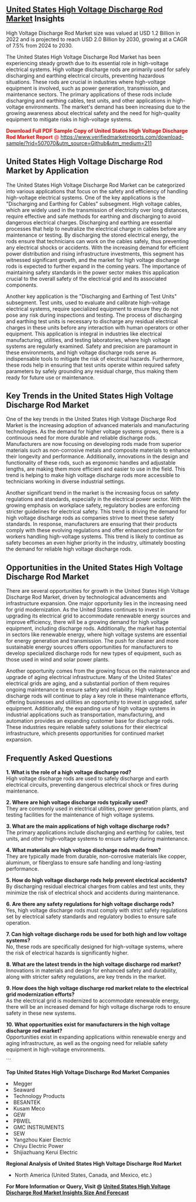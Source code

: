 <h2><a href="https://www.verifiedmarketreports.com/download-sample/?rid=507070&amp;utm_source=Github&amp;utm_medium=211" target="_blank">United States High Voltage Discharge Rod Market</a> Insights</h2><p>High Voltage Discharge Rod Market size was valued at USD 1.2 Billion in 2022 and is projected to reach USD 2.0 Billion by 2030, growing at a CAGR of 7.5% from 2024 to 2030.</p><p><p>The United States High Voltage Discharge Rod Market has been experiencing steady growth due to its essential role in high-voltage electrical systems. High voltage discharge rods are primarily used for safely discharging and earthing electrical circuits, preventing hazardous situations. These rods are crucial in industries where high-voltage equipment is involved, such as power generation, transmission, and maintenance sectors. The primary applications of these rods include discharging and earthing cables, test units, and other applications in high-voltage environments. The market's demand has been increasing due to the growing awareness about electrical safety and the need for high-quality equipment to mitigate risks in high-voltage systems. <p><span class=""><span style="color: #ff0000;"><strong>Download Full PDF Sample Copy of United States High Voltage Discharge Rod Market Report</strong> @ </span><a href="https://www.verifiedmarketreports.com/download-sample/?rid=507070&amp;utm_source=Github&amp;utm_medium=211" target="_blank">https://www.verifiedmarketreports.com/download-sample/?rid=507070&amp;utm_source=Github&amp;utm_medium=211</a></span></p></p><h2>United States High Voltage Discharge Rod Market by Application</h2><p>The United States High Voltage Discharge Rod Market can be categorized into various applications that focus on the safety and efficiency of handling high-voltage electrical systems. One of the key applications is the "Discharging and Earthing for Cables" subsegment. High voltage cables, which are widely used in the transmission of electricity over long distances, require effective and safe methods for earthing and discharging to avoid dangerous electrical charges. Discharging and earthing are essential processes that help to neutralize the electrical charge in cables before any maintenance or testing. By discharging the stored electrical energy, the rods ensure that technicians can work on the cables safely, thus preventing any electrical shocks or accidents. With the increasing demand for efficient power distribution and rising infrastructure investments, this segment has witnessed significant growth, and the market for high voltage discharge rods is expected to further expand in the coming years. The importance of maintaining safety standards in the power sector makes this application crucial to the overall safety of the electrical grid and its associated components. <p>Another key application is the "Discharging and Earthing of Test Units" subsegment. Test units, used to evaluate and calibrate high-voltage electrical systems, require specialized equipment to ensure they do not pose any risk during inspections and testing. The process of discharging and earthing test units is necessary to discharge any residual electrical charges in these units before any interaction with human operators or other equipment. This application is integral in industries like electrical manufacturing, utilities, and testing laboratories, where high voltage systems are regularly examined. Safety and precision are paramount in these environments, and high voltage discharge rods serve as indispensable tools to mitigate the risk of electrical hazards. Furthermore, these rods help in ensuring that test units operate within required safety parameters by safely grounding any residual charge, thus making them ready for future use or maintenance. <h2>Key Trends in the United States High Voltage Discharge Rod Market</h2><p>One of the key trends in the United States High Voltage Discharge Rod Market is the increasing adoption of advanced materials and manufacturing technologies. As the demand for higher voltage systems grows, there is a continuous need for more durable and reliable discharge rods. Manufacturers are now focusing on developing rods made from superior materials such as non-corrosive metals and composite materials to enhance their longevity and performance. Additionally, innovations in the design and functionality of these rods, such as ergonomic handles and adjustable lengths, are making them more efficient and easier to use in the field. This trend is helping to make high voltage discharge rods more accessible to technicians working in diverse industrial settings. <p>Another significant trend in the market is the increasing focus on safety regulations and standards, especially in the electrical power sector. With the growing emphasis on workplace safety, regulatory bodies are enforcing stricter guidelines for electrical safety. This trend is driving the demand for high voltage discharge rods as companies strive to meet these safety standards. In response, manufacturers are ensuring that their products comply with these evolving regulations and offer enhanced protection for workers handling high-voltage systems. This trend is likely to continue as safety becomes an even higher priority in the industry, ultimately boosting the demand for reliable high voltage discharge rods.<h2>Opportunities in the United States High Voltage Discharge Rod Market</h2><p>There are several opportunities for growth in the United States High Voltage Discharge Rod Market, driven by technological advancements and infrastructure expansion. One major opportunity lies in the increasing need for grid modernization. As the United States continues to invest in upgrading its electrical grid to accommodate renewable energy sources and improve efficiency, there will be a growing demand for high voltage equipment, including discharge rods. Additionally, the market has potential in sectors like renewable energy, where high voltage systems are essential for energy generation and transmission. The push for cleaner and more sustainable energy sources offers opportunities for manufacturers to develop specialized discharge rods for new types of equipment, such as those used in wind and solar power plants.<p>Another opportunity comes from the growing focus on the maintenance and upgrade of aging electrical infrastructure. Many of the United States' electrical grids are aging, and a substantial portion of them requires ongoing maintenance to ensure safety and reliability. High voltage discharge rods will continue to play a key role in these maintenance efforts, offering businesses and utilities an opportunity to invest in upgraded, safer equipment. Additionally, the expanding use of high voltage systems in industrial applications such as transportation, manufacturing, and automation provides an expanding customer base for discharge rods. These industries require reliable safety solutions for their electrical infrastructure, which presents opportunities for continued market expansion.<h2>Frequently Asked Questions</h2><p><strong>1. What is the role of a high voltage discharge rod?</strong><br> High voltage discharge rods are used to safely discharge and earth electrical circuits, preventing dangerous electrical shock or fires during maintenance.</p><p><strong>2. Where are high voltage discharge rods typically used?</strong><br> They are commonly used in electrical utilities, power generation plants, and testing facilities for the maintenance of high voltage systems.</p><p><strong>3. What are the main applications of high voltage discharge rods?</strong><br> The primary applications include discharging and earthing for cables, test units, and other high-voltage systems to ensure safety during maintenance.</p><p><strong>4. What materials are high voltage discharge rods made from?</strong><br> They are typically made from durable, non-corrosive materials like copper, aluminum, or fiberglass to ensure safe handling and long-lasting performance.</p><p><strong>5. How do high voltage discharge rods help prevent electrical accidents?</strong><br> By discharging residual electrical charges from cables and test units, they minimize the risk of electrical shock and accidents during maintenance.</p><p><strong>6. Are there any safety regulations for high voltage discharge rods?</strong><br> Yes, high voltage discharge rods must comply with strict safety regulations set by electrical safety standards and regulatory bodies to ensure safe operation.</p><p><strong>7. Can high voltage discharge rods be used for both high and low voltage systems?</strong><br> No, these rods are specifically designed for high-voltage systems, where the risk of electrical hazards is significantly higher.</p><p><strong>8. What are the latest trends in the high voltage discharge rod market?</strong><br> Innovations in materials and design for enhanced safety and durability, along with stricter safety regulations, are key trends in the market.</p><p><strong>9. How does the high voltage discharge rod market relate to the electrical grid modernization efforts?</strong><br> As the electrical grid is modernized to accommodate renewable energy, there will be an increased demand for high voltage discharge rods to ensure safety in these new systems.</p><p><strong>10. What opportunities exist for manufacturers in the high voltage discharge rod market?</strong><br> Opportunities exist in expanding applications within renewable energy and aging infrastructure, as well as the ongoing need for reliable safety equipment in high-voltage environments.</p>```</p><p><strong>Top United States High Voltage Discharge Rod Market Companies</strong></p><div data-test-id=""><p><li>Megger</li><li> Seaward</li><li> Technology Products</li><li> BESANTEK</li><li> Kusam Meco</li><li> GEW</li><li> PBWEL</li><li> GMC INSTRUMENTS</li><li> SEW</li><li> Yangzhou Kaier Electric</li><li> Chiyu Electric Power</li><li> Shijiazhuang Kerui Electric</li></p><div><strong>Regional Analysis of&nbsp;United States High Voltage Discharge Rod Market</strong></div><ul><li dir="ltr"><p dir="ltr">North America&nbsp;(United States, Canada, and Mexico, etc.)</p></li></ul><p><strong>For More Information or Query, Visit @&nbsp;</strong><strong><a href="https://www.verifiedmarketreports.com/product/high-voltage-discharge-rod-market/?utm_source=Github&amp;utm_medium=211" target="_blank">United States High Voltage Discharge Rod Market Insights Size And Forecast</a></strong></p></div>
